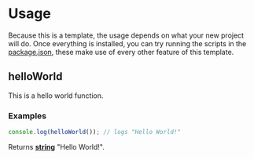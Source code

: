 # Usage

Because this is a template, the usage depends on what your new project will do. Once everything is installed, you can try running the scripts in the [package.json](../../../package.json), these make use of every other feature of this template.

<!-- Generated by documentation.js. Update this documentation by updating the source code. -->

## helloWorld

This is a hello world function.

### Examples

```javascript
console.log(helloWorld()); // logs "Hello World!"
```

Returns **[string][1]** "Hello World!".

[1]: https://developer.mozilla.org/docs/Web/JavaScript/Reference/Global_Objects/String
